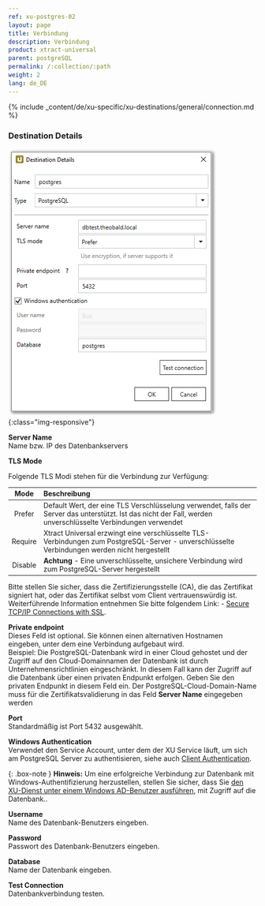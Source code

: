 ```yaml
---
ref: xu-postgres-02
layout: page
title: Verbindung
description: Verbindung
product: xtract-universal
parent: postgreSQL
permalink: /:collection/:path
weight: 2
lang: de_DE
---
```


{% include _content/de/xu-specific/xu-destinations/general/connection.md %}	

### Destination Details

![DESTINATION DETAILS](/img/content/xu/postgres_destination_details.png){:class="img-responsive"}


**Server Name**<br>
Name bzw. IP des Datenbankservers

**TLS Mode**<br>

Folgende TLS Modi stehen für die Verbindung zur Verfügung:

|Mode|Beschreibung|
|:--:|:---|
| Prefer | Default Wert, der eine TLS Verschlüsselung verwendet, falls der Server das unterstützt. Ist das nicht der Fall, werden unverschlüsselte Verbindungen verwendet  |
| Require | Xtract Universal erzwingt eine verschlüsselte TLS-Verbindungen zum PostgreSQL-Server - unverschlüsselte Verbindungen werden nicht hergestellt |
| Disable |**Achtung** - Eine unverschlüsselte, unsichere Verbindung wird zum PostgreSQL-Server hergestellt |

Bitte stellen Sie sicher, dass die Zertifizierungsstelle (CA), die das Zertifikat signiert hat, oder das Zertifikat selbst vom Client vertrauenswürdig ist.
Weiterführende Information entnehmen Sie bitte folgendem Link: - [Secure TCP/IP Connections with SSL](https://www.postgresql.org/docs/11/ssl-tcp.html).

**Private endpoint**<br>
Dieses Feld ist optional. Sie können einen alternativen Hostnamen eingeben, unter dem eine Verbindung aufgebaut wird. <br>
Beispiel: Die PostgreSQL-Datenbank wird in einer Cloud gehostet und der Zugriff auf den Cloud-Domainnamen der Datenbank ist durch Unternehmensrichtlinien eingeschränkt. 
In diesem Fall kann der Zugriff auf die Datenbank über einen privaten Endpunkt erfolgen. Geben Sie den privaten Endpunkt in diesem Feld ein. 
Der PostgreSQL-Cloud-Domain-Name muss für die Zertifikatsvalidierung in das Feld **Server Name** eingegeben werden

**Port**<br>
Standardmäßig ist Port 5432 ausgewählt.

**Windows Authentication**<br>
Verwendet den Service Account, unter dem der XU Service läuft, um sich am PostgreSQL Server zu authentisieren, siehe auch [Client Authentication](https://www.postgresql.org/docs/11/client-authentication.html).

{: .box-note }
**Hinweis:** Um eine erfolgreiche Verbindung zur Datenbank mit Windows-Authentifizierung herzustellen, stellen Sie sicher, dass Sie [den XU-Dienst unter einem Windows AD-Benutzer ausführen](../../fortgeschrittene-techniken/service-account), mit Zugriff auf die Datenbank..


**Username**<br>
Name des Datenbank-Benutzers eingeben.

**Password**<br>
Passwort des Datenbank-Benutzers eingeben.

**Database**<br>
Name der Datenbank eingeben.

**Test Connection**<br>
Datenbankverbindung testen.

